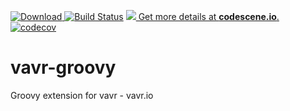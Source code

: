 [ ![Download](https://api.bintray.com/packages/timic/generic/vavr-groovy/images/download.svg) ](https://bintray.com/timic/generic/vavr-groovy/_latestVersion) [![Build Status](https://travis-ci.org/timic/vavr-groovy.svg?branch=master)](https://travis-ci.org/timic/vavr-groovy) [![](http://codescene.io/projects/2400/status.svg) Get more details at **codescene.io**.](http://codescene.io/projects/2400/jobs/latest-successful/results) [![codecov](https://codecov.io/gh/timic/vavr-groovy/branch/master/graph/badge.svg)](https://codecov.io/gh/timic/vavr-groovy)

# vavr-groovy
Groovy extension for vavr - vavr.io
